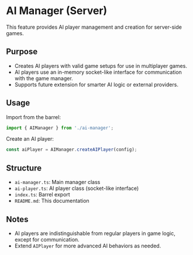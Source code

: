 # AI Manager (Server)

This feature provides AI player management and creation for server-side games.

## Purpose
- Creates AI players with valid game setups for use in multiplayer games.
- AI players use an in-memory socket-like interface for communication with the game manager.
- Supports future extension for smarter AI logic or external providers.

## Usage
Import from the barrel:
```ts
import { AIManager } from './ai-manager';
```
Create an AI player:
```ts
const aiPlayer = AIManager.createAIPlayer(config);
```

## Structure
- `ai-manager.ts`: Main manager class
- `ai-player.ts`: AI player class (socket-like interface)
- `index.ts`: Barrel export
- `README.md`: This documentation

## Notes
- AI players are indistinguishable from regular players in game logic, except for communication.
- Extend `AIPlayer` for more advanced AI behaviors as needed.
